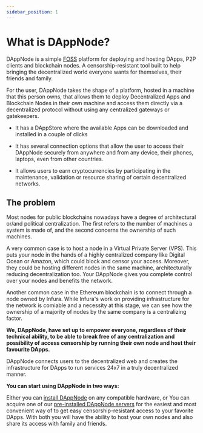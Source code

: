 ```yaml
---
sidebar_position: 1
---
```


# What is DAppNode?

DAppNode is a simple [FOSS](https://en.wikipedia.org/wiki/Free_and_open-source_software) platform for deploying and hosting DApps, P2P clients and blockchain nodes. A censorship-resistant tool built to help bringing the decentralized world everyone wants for themselves, their friends and family.

For the user, DAppNode takes the shape of a platform, hosted in a machine that this person owns, that allows them to deploy Decentralized Apps and Blockchain Nodes in their own machine and access them directly via a decentralized protocol without using any centralized gateways or gatekeepers.

- It has a DAppStore where the available Apps can be downloaded and installed in a couple of clicks

- It has several connection options that allow the user to access their DAppNode securely from anywhere and from any device, their phones, laptops, even from other countries.

- It allows users to earn cryptocurrencies by participating in the maintenance, validation or resource sharing of certain decentralized networks.

## The problem

Most nodes for public blockchains nowadays have a degree of architectural or/and political centralization. The first refers to the number of machines a system is made of, and the second concerns the ownership of such machines.

A very common case is to host a node in a Virtual Private Server (VPS). This puts your node in the hands of a highly centralized company like Digital Ocean or Amazon, which could block and censor your access. Moreover, they could be hosting different nodes in the same machine, architecturally reducing decentralization too. Your DAppNode gives you complete control over your nodes and benefits the network.

Another common case in the Ethereum blockchain is to connect through a node owned by Infura. While Infura's work on providing infrastructure for the network is comiable and a necessity at this stage, we can see how the ownership of a majority of nodes by the same company is a centralizing factor.

**We, DAppNode, have set up to empower everyone, regardless of their technical ability, to be able to break free of any centralization and possibility of access censorship by running their own node and host their favourite DApps.**

DAppNode connects users to the decentralized web and creates the infrastructure for DApps to run services 24x7 in a truly decentralized manner.

**You can start using DAppNode in two ways:**

Either you can [install DAppNode](https://install.dappnode.io) on any compatible hardware, or
You can acquire one of our [pre-installed DAppNode servers](https://shop.dappnode.io) for the easiest and most convenient way of to get easy censorship-resistant access to your favorite DApps. With both you will have the ability to host your own nodes and also share its access with family and friends.
